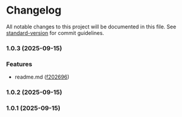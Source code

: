 # Changelog

All notable changes to this project will be documented in this file. See [standard-version](https://github.com/conventional-changelog/standard-version) for commit guidelines.

### 1.0.3 (2025-09-15)


### Features

* readme.md ([f202696](https://github.com/XurshidKarimov/orama-drive-sdk/commit/f202696598e536800ae1570d825ed8d3e183e08b))

### 1.0.2 (2025-09-15)

### 1.0.1 (2025-09-15)
